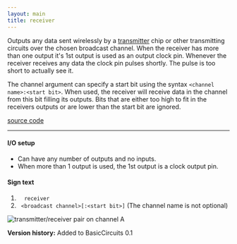 ```yaml
---
layout: main
title: receiver
---
```


Outputs any data sent wirelessly by a [transmitter](Transmitter) chip or other transmitting circuits over the chosen broadcast channel. 
When the receiver has more than one output it's 1st output is used as an output clock pin. Whenever the receiver receives any data the clock pin pulses shortly. The pulse is too short to actually see it.

The channel argument can specify a start bit using the syntax `<channel name>:<start bit>`. When used, the receiver will receive data in the channel from this bit filling its outputs. Bits that are either too high to fit in the receivers outputs or are lower than the start bit are ignored.

[source code](https://github.com/eisental/BasicCircuits/blob/master/src/main/java/org/tal/basiccircuits/receiver.java)

* * *

#### I/O setup 
* Can have any number of outputs and no inputs. 
* When more than 1 output is used, the 1st output is a clock output pin.

#### Sign text
1. `   receiver   `
2. `  <broadcast channel>[:<start bit>] ` (The channel name is not optional)

![transmitter/receiver pair on channel A](/RedstoneChips/images/transmitterreceiver.png "transmitter/receiver pair on channel A")

__Version history:__ Added to BasicCircuits 0.1
